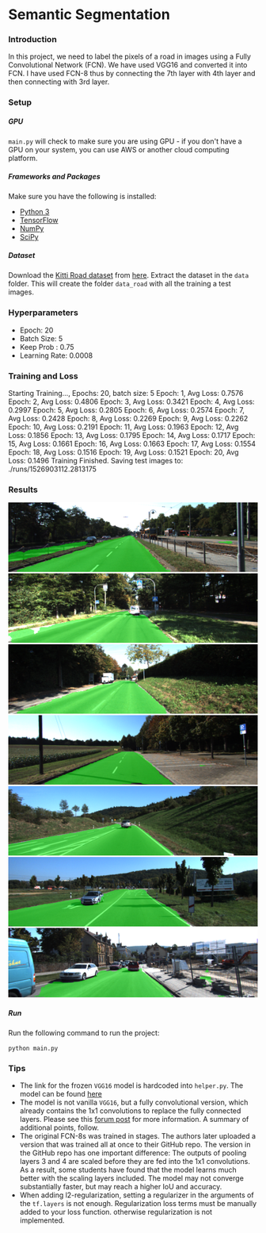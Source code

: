 # Semantic Segmentation
### Introduction
In this project, we need to label the pixels of a road in images using a Fully Convolutional Network (FCN). We have used VGG16 and converted it into FCN. I have used FCN-8 thus by connecting the 7th layer with 4th layer and then connecting with 3rd layer.

### Setup
##### GPU
`main.py` will check to make sure you are using GPU - if you don't have a GPU on your system, you can use AWS or another cloud computing platform.
##### Frameworks and Packages
Make sure you have the following is installed:
 - [Python 3](https://www.python.org/)
 - [TensorFlow](https://www.tensorflow.org/)
 - [NumPy](http://www.numpy.org/)
 - [SciPy](https://www.scipy.org/)
##### Dataset
Download the [Kitti Road dataset](http://www.cvlibs.net/datasets/kitti/eval_road.php) from [here](http://www.cvlibs.net/download.php?file=data_road.zip).  Extract the dataset in the `data` folder.  This will create the folder `data_road` with all the training a test images.

### Hyperparameters
* Epoch: 20
* Batch Size: 5
* Keep Prob : 0.75
* Learning Rate: 0.0008

### Training and Loss
Starting Training..., Epochs: 20, batch size: 5
Epoch: 1, Avg Loss: 0.7576
Epoch: 2, Avg Loss: 0.4806
Epoch: 3, Avg Loss: 0.3421
Epoch: 4, Avg Loss: 0.2997
Epoch: 5, Avg Loss: 0.2805
Epoch: 6, Avg Loss: 0.2574
Epoch: 7, Avg Loss: 0.2428
Epoch: 8, Avg Loss: 0.2269
Epoch: 9, Avg Loss: 0.2262
Epoch: 10, Avg Loss: 0.2191
Epoch: 11, Avg Loss: 0.1963
Epoch: 12, Avg Loss: 0.1856
Epoch: 13, Avg Loss: 0.1795
Epoch: 14, Avg Loss: 0.1717
Epoch: 15, Avg Loss: 0.1661
Epoch: 16, Avg Loss: 0.1663
Epoch: 17, Avg Loss: 0.1554
Epoch: 18, Avg Loss: 0.1516
Epoch: 19, Avg Loss: 0.1521
Epoch: 20, Avg Loss: 0.1496
Training Finished. Saving test images to: ./runs/1526903112.2813175

### Results

![image1](./runs/1526903112.2813175/um_000002.png)
![image2](./runs/1526903112.2813175/um_000008.png)
![image3](./runs/1526903112.2813175/um_000021.png)
![image4](./runs/1526903112.2813175/um_000082.png)
![image5](./runs/1526903112.2813175/umm_000030.png)
![image6](./runs/1526903112.2813175/umm_000077.png)
![image7](./runs/1526903112.2813175/uu_000027.png)


##### Run
Run the following command to run the project:
```
python main.py
``` 
 ### Tips
- The link for the frozen `VGG16` model is hardcoded into `helper.py`.  The model can be found [here](https://s3-us-west-1.amazonaws.com/udacity-selfdrivingcar/vgg.zip)
- The model is not vanilla `VGG16`, but a fully convolutional version, which already contains the 1x1 convolutions to replace the fully connected layers. Please see this [forum post](https://discussions.udacity.com/t/here-is-some-advice-and-clarifications-about-the-semantic-segmentation-project/403100/8?u=subodh.malgonde) for more information.  A summary of additional points, follow. 
- The original FCN-8s was trained in stages. The authors later uploaded a version that was trained all at once to their GitHub repo.  The version in the GitHub repo has one important difference: The outputs of pooling layers 3 and 4 are scaled before they are fed into the 1x1 convolutions.  As a result, some students have found that the model learns much better with the scaling layers included. The model may not converge substantially faster, but may reach a higher IoU and accuracy. 
- When adding l2-regularization, setting a regularizer in the arguments of the `tf.layers` is not enough. Regularization loss terms must be manually added to your loss function. otherwise regularization is not implemented.
